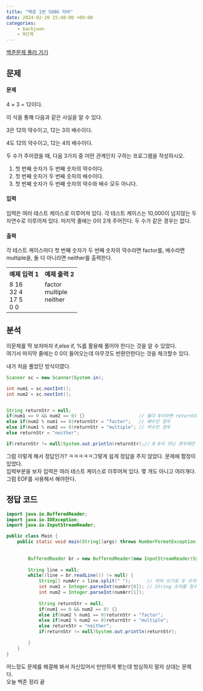 ```yaml
---
title: "백준 1번 5086 자바"
date: 2024-02-20 15:48:00 +09:00
categories: 
    - backjoon
    - 9단계
---
```

[백준문제 풀러 가기](https://www.acmicpc.net/problem/5086)  
## 문제
#### 문제
4 × 3 = 12이다.  

이 식을 통해 다음과 같은 사실을 알 수 있다.  

3은 12의 약수이고, 12는 3의 배수이다.  

4도 12의 약수이고, 12는 4의 배수이다.  

두 수가 주어졌을 때, 다음 3가지 중 어떤 관계인지 구하는 프로그램을 작성하시오.  

1. 첫 번째 숫자가 두 번째 숫자의 약수이다.  
2. 첫 번째 숫자가 두 번째 숫자의 배수이다.  
3. 첫 번째 숫자가 두 번째 숫자의 약수와 배수 모두 아니다.   

#### 입력
입력은 여러 테스트 케이스로 이루어져 있다. 각 테스트 케이스는 10,000이 넘지않는 두 자연수로 이루어져 있다. 마지막 줄에는 0이 2개 주어진다. 두 수가 같은 경우는 없다.
#### 출력
각 테스트 케이스마다 첫 번째 숫자가 두 번째 숫자의 약수라면 factor를, 배수라면 multiple을, 둘 다 아니라면 neither를 출력한다.
<table>
    <tr>
        <th>예제 입력 1</th>
        <th>예제 출력 2</th>
    </tr>
    <tr>
        <td>
             8 16<br>    
            32  4<br>
            17  5<br>
             0  0
        </td>
        <td>
            factor<br>  
            multiple<br>  
            neither<br>
            　
        </td>
    </tr>
</table>

## 분석
이문제를 딱 보자마자 if,else if, %를 활용해 풀어야 한다는 것을 알 수 있었다.  
여기서 마지막 줄에는 0 0이 들어오는데 아무것도 반환안한다는 것을 체크할수 있다.    
  
내가 처음 풀었던 방식이였다.  
```java
Scanner sc = new Scanner(System.in);

int num1 = sc.nextInt();
int num2 = sc.nextInt();


String returnStr = null;
if(num1 == 0 && num2 == 0) {}                    // 둘다 0이라면 returnStr null 유지 
else if(num2 % num1 == 0)returnStr = "factor";   // 배수인 경우
else if(num1 % num2 == 0)returnStr = "multiple"; // 약수인 경우
else returnStr = "neither";

if(returnStr != null)System.out.println(returnStr);// 0 0이 아닌 경우에만 출력
```

그럼 이렇게 해서 정답인가? ㅋㅋㅋㅋㅋ그렇게 쉽게 정답을 주지 않았다. 문제에 함정이 있었다.  
입력부분을 보자 입력은 여러 테스트 케이스로 이루어져 있다. 몇 개도 아니고 여러개다.  
그럼 EOF를 사용해서 해야한다.  


## 정답 코드
```java
import java.io.BufferedReader;
import java.io.IOException;
import java.io.InputStreamReader;

public class Main {
	public static void main(String[]args) throws NumberFormatException, IOException {
		
		
		BufferedReader br = new BufferedReader(new InputStreamReader(System.in));
		
		String line = null;
		while((line = br.readLine()) != null) {
			String[] numArr = line.split(" ");      // 띄어 쓰기로 두 숫자를 나눈다.
			int num1 = Integer.parseInt(numArr[0]); // String 숫자를 정수로 변환
			int num2 = Integer.parseInt(numArr[1]); 
			
			String returnStr = null;
			if(num1 == 0 && num2 == 0) {}
			else if(num2 % num1 == 0)returnStr = "factor";
			else if(num1 % num2 == 0)returnStr = "multiple";
			else returnStr = "neither";
			if(returnStr != null)System.out.println(returnStr);
			
		}		
	}
}
```
어느정도 문제를 해결해 봐서 자신있어서 만만하게 봣는데 방심하지 말자 상대는 문제다.  
오늘 백준 정리 끝



